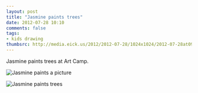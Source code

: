 ```yaml
---
layout: post
title: "Jasmine paints trees"
date: 2012-07-28 10:10
comments: false
tags: 
- kids drawing
thumbsrc: http://media.eick.us/2012/2012-07-28/1024x1024/2012-07-28at09.34.24.jpg
---
```

Jasmine paints trees at Art Camp.

![Jasmine paints a picture](http://media.eick.us/media/photographs/2012/2012-07-28/2012-07-28at09.34.24.jpg)


![Jasmine paints trees](http://media.eick.us/media/photographs/2012/2012-07-28/2012-07-28at09.34.14.jpg)
